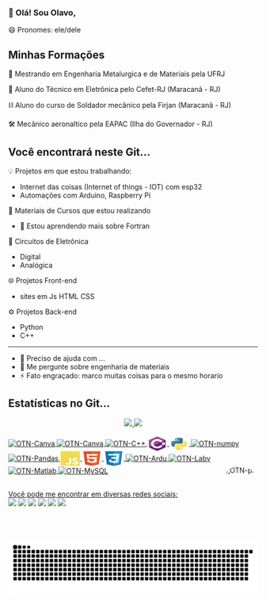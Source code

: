 ### 👋 Olá! Sou Olavo,
😄 Pronomes: ele/dele
## Minhas Formações

🔬 Mestrando em Engenharia Metalurgica e de Materiais pela UFRJ 

🔧 Aluno do Técnico em Eletrônica pelo Cefet-RJ (Maracanã - RJ)

⛓ Aluno do curso de Soldador mecânico pela Firjan (Maracanã - RJ)

🛠 Mecânico aeronaltico pela EAPAC (Ilha do Governador - RJ)


##  Você encontrará neste Git...

💡 Projetos em que estou trabalhando:
- Internet das coisas (Internet of things - IOT) com esp32
- Automações com Arduino, Raspberry Pi

📖 Materiais de Cursos que estou realizando
- 🌱 Estou aprendendo mais sobre Fortran

🔌 Circuitos de Eletrônica 
- Digital 
- Analógica

🌐 Projetos Front-end 
- sites em Js HTML CSS

⚙ Projetos Back-end 
- Python
- C++

---

- 🤔 Preciso de ajuda com ... 
- 💬 Me pergunte sobre engenharia de materiais
- ⚡ Fato engraçado: marco muitas coisas para o mesmo horario

## Estatísticas no Git...

<div align="center">
  <a href="https://github.com/OlavoT">
  <img height="149em" src="https://github-readme-stats.vercel.app/api?username=OlavoT&show_icons=true&theme=dracula&include_all_commits=true&count_private=true"/>
  <img height="149em" src="https://github-readme-stats.vercel.app/api/top-langs/?username=OlavoT&layout=compact&langs_count=7&theme=dracula"/>
</div>
  
<div style="display: inline_block"><br>
  <img align="center" alt="OTN-Canva" height="30" width="40" src="https://cdn.jsdelivr.net/gh/devicons/devicon/icons/canva/canva-original.svg">
  
  <img align="center" alt="OTN-Canva" height="30" width="40" src="https://cdn.jsdelivr.net/gh/devicons/devicon/icons/vscode/vscode-original.svg">
  
  
  <img align="center" alt="OTN-C++" height="30" width="40" src="https://cdn.jsdelivr.net/gh/devicons/devicon/icons/cplusplus/cplusplus-original.svg">
  <img align="center" alt="OTN-Csharp" height="30" width="40" src="https://raw.githubusercontent.com/devicons/devicon/master/icons/csharp/csharp-original.svg">
  
  <img align="center" alt="OTN-Python" height="30" width="40" src="https://raw.githubusercontent.com/devicons/devicon/master/icons/python/python-original.svg">
  <img align="center" alt="OTN-numpy" height="30" width="40" src="https://cdn.jsdelivr.net/gh/devicons/devicon/icons/numpy/numpy-original-wordmark.svg">
  <img align="center" alt="OTN-Pandas" height="30" width="40" src="https://cdn.jsdelivr.net/gh/devicons/devicon/icons/pandas/pandas-original.svg">
  
  
  
  <img align="center" alt="OTN-Js" height="30" width="40" src="https://raw.githubusercontent.com/devicons/devicon/master/icons/javascript/javascript-plain.svg">
  <img align="center" alt="OTN-HTML" height="30" width="40" src="https://raw.githubusercontent.com/devicons/devicon/master/icons/html5/html5-original.svg">
  <img align="center" alt="OTN-CSS" height="30" width="40" src="https://raw.githubusercontent.com/devicons/devicon/master/icons/css3/css3-original.svg">
  
  <img align="center" alt="OTN-Ardu" height="30" width="40" src="https://cdn.jsdelivr.net/gh/devicons/devicon/icons/arduino/arduino-original.svg">
  <img align="center" alt="OTN-Labv" height="30" width="40" src="https://cdn.jsdelivr.net/gh/devicons/devicon/icons/labview/labview-original.svg">
  <img align="center" alt="OTN-Matlab" height="30" width="40" src="https://cdn.jsdelivr.net/gh/devicons/devicon/icons/matlab/matlab-original.svg">
  <img align="center" alt="OTN-MySQL" height="30" width="40" src="https://cdn.jsdelivr.net/gh/devicons/devicon/icons/mysql/mysql-plain-wordmark.svg">
  
  
  <img align="right" alt="OTN-pic" height="150" style="border-radius:50px;" src="https://cdn.discordapp.com/attachments/897178338416807939/897545656820969533/picasion.com_23fdfd44bc4518c3fa5cd55c38c07cf1.gif">
</div>
  
  ##
  
<div>
Você pode me encontrar em diversas redes sociais:
</div>  
  
<div> 
  <a href="https://www.youtube.com/channel/UCY6lXv3Wz4-46EPCbWSk1-Q" target="_blank"><img src="https://img.shields.io/badge/YouTube-FF0000?style=for-the-badge&logo=youtube&logoColor=white" target="_blank"></a>
  <a href="https://www.instagram.com/olavo_tn/" target="_blank"><img src="https://img.shields.io/badge/-Instagram-%23E4405F?style=for-the-badge&logo=instagram&logoColor=white" target="_blank"></a>
 	<a href="https://www.twitch.tv/olavotn" target="_blank"><img src="https://img.shields.io/badge/Twitch-9146FF?style=for-the-badge&logo=twitch&logoColor=white" target="_blank"></a>
 <a href="https://discord.gg/XXXXXXXXXX" target="_blank"><img src="https://img.shields.io/badge/Discord-7289DA?style=for-the-badge&logo=discord&logoColor=white" target="_blank"></a> 
  <a href = "mailto:olavotni@gmail.com"><img src="https://img.shields.io/badge/-Gmail-%23333?style=for-the-badge&logo=gmail&logoColor=white" target="_blank"></a>
  <a href="https://www.linkedin.com/in/olavo-teixeira-neto-103801127/" target="_blank"><img src="https://img.shields.io/badge/-LinkedIn-%230077B5?style=for-the-badge&logo=linkedin&logoColor=white" target="_blank"></a> 
 
  ![Snake animation](https://github.com/OlavoT/OlavoT/blob/output/github-contribution-grid-snake.svg)
 
</div>
  
  
<!--
**OlavoT/OlavoT** is a ✨ _special_ ✨ repository because its `README.md` (this file) appears on your GitHub profile.

Here are some ideas to get you started:

- 🔭 I’m currently working on ...
- 🌱 I’m currently learning ...
- 👯 I’m looking to collaborate on ...
- 🤔 I’m looking for help with ...
- 💬 Ask me about ...
- 📫 How to reach me: ...
- 😄 Pronouns: ...
- ⚡ Fun fact: ...



🤖 Software Bots (geralmente em node.js)

🎮 Jogos para PC (e futuramente Mobile)
-->
